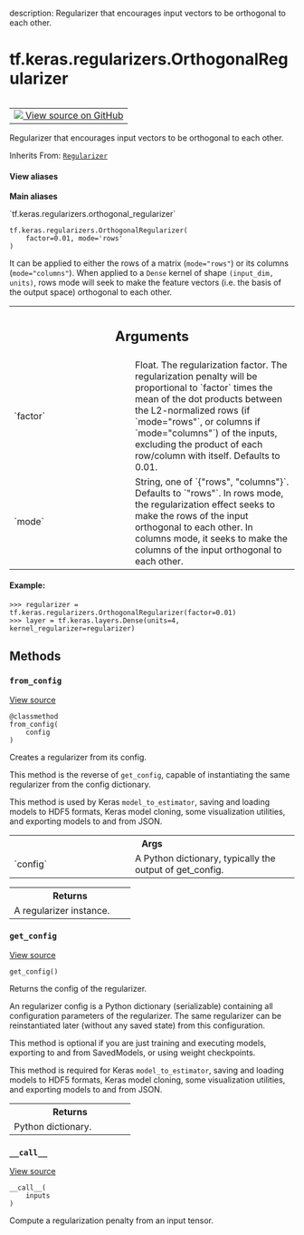 description: Regularizer that encourages input vectors to be orthogonal to each other.

<div itemscope itemtype="http://developers.google.com/ReferenceObject">
<meta itemprop="name" content="tf.keras.regularizers.OrthogonalRegularizer" />
<meta itemprop="path" content="Stable" />
<meta itemprop="property" content="__call__"/>
<meta itemprop="property" content="__init__"/>
<meta itemprop="property" content="from_config"/>
<meta itemprop="property" content="get_config"/>
</div>

# tf.keras.regularizers.OrthogonalRegularizer

<!-- Insert buttons and diff -->

<table class="tfo-notebook-buttons tfo-api nocontent" align="left">
<td>
  <a target="_blank" href="https://github.com/keras-team/keras/tree/v2.15.0/keras/regularizers.py#L328-L392">
    <img src="https://www.tensorflow.org/images/GitHub-Mark-32px.png" />
    View source on GitHub
  </a>
</td>
</table>



Regularizer that encourages input vectors to be orthogonal to each other.

Inherits From: [`Regularizer`](../../../tf/keras/regularizers/Regularizer.md)

<section class="expandable">
  <h4 class="showalways">View aliases</h4>
  <p>
<b>Main aliases</b>
<p>`tf.keras.regularizers.orthogonal_regularizer`</p>
</p>
</section>

<pre class="devsite-click-to-copy prettyprint lang-py tfo-signature-link">
<code>tf.keras.regularizers.OrthogonalRegularizer(
    factor=0.01, mode=&#x27;rows&#x27;
)
</code></pre>



<!-- Placeholder for "Used in" -->

It can be applied to either the rows of a matrix (`mode="rows"`) or its
columns (`mode="columns"`). When applied to a `Dense` kernel of shape
`(input_dim, units)`, rows mode will seek to make the feature vectors
(i.e. the basis of the output space) orthogonal to each other.

<!-- Tabular view -->
 <table class="responsive fixed orange">
<colgroup><col width="214px"><col></colgroup>
<tr><th colspan="2"><h2 class="add-link">Arguments</h2></th></tr>

<tr>
<td>
`factor`<a id="factor"></a>
</td>
<td>
Float. The regularization factor. The regularization penalty will
be proportional to `factor` times the mean of the dot products between
the L2-normalized rows (if `mode="rows"`, or columns if
`mode="columns"`) of the inputs, excluding the product of each
row/column with itself.  Defaults to 0.01.
</td>
</tr><tr>
<td>
`mode`<a id="mode"></a>
</td>
<td>
String, one of `{"rows", "columns"}`. Defaults to `"rows"`. In rows
mode, the regularization effect seeks to make the rows of the input
orthogonal to each other. In columns mode, it seeks to make the columns
of the input orthogonal to each other.
</td>
</tr>
</table>



#### Example:



```
>>> regularizer = tf.keras.regularizers.OrthogonalRegularizer(factor=0.01)
>>> layer = tf.keras.layers.Dense(units=4, kernel_regularizer=regularizer)
```

## Methods

<h3 id="from_config"><code>from_config</code></h3>

<a target="_blank" class="external" href="https://github.com/keras-team/keras/tree/v2.15.0/keras/regularizers.py#L172-L190">View source</a>

<pre class="devsite-click-to-copy prettyprint lang-py tfo-signature-link">
<code>@classmethod</code>
<code>from_config(
    config
)
</code></pre>

Creates a regularizer from its config.

This method is the reverse of `get_config`,
capable of instantiating the same regularizer from the config
dictionary.

This method is used by Keras `model_to_estimator`, saving and
loading models to HDF5 formats, Keras model cloning, some visualization
utilities, and exporting models to and from JSON.

<!-- Tabular view -->
 <table class="responsive fixed orange">
<colgroup><col width="214px"><col></colgroup>
<tr><th colspan="2">Args</th></tr>

<tr>
<td>
`config`
</td>
<td>
A Python dictionary, typically the output of get_config.
</td>
</tr>
</table>



<!-- Tabular view -->
 <table class="responsive fixed orange">
<colgroup><col width="214px"><col></colgroup>
<tr><th colspan="2">Returns</th></tr>
<tr class="alt">
<td colspan="2">
A regularizer instance.
</td>
</tr>

</table>



<h3 id="get_config"><code>get_config</code></h3>

<a target="_blank" class="external" href="https://github.com/keras-team/keras/tree/v2.15.0/keras/regularizers.py#L391-L392">View source</a>

<pre class="devsite-click-to-copy prettyprint lang-py tfo-signature-link">
<code>get_config()
</code></pre>

Returns the config of the regularizer.

An regularizer config is a Python dictionary (serializable)
containing all configuration parameters of the regularizer.
The same regularizer can be reinstantiated later
(without any saved state) from this configuration.

This method is optional if you are just training and executing models,
exporting to and from SavedModels, or using weight checkpoints.

This method is required for Keras `model_to_estimator`, saving and
loading models to HDF5 formats, Keras model cloning, some visualization
utilities, and exporting models to and from JSON.

<!-- Tabular view -->
 <table class="responsive fixed orange">
<colgroup><col width="214px"><col></colgroup>
<tr><th colspan="2">Returns</th></tr>
<tr class="alt">
<td colspan="2">
Python dictionary.
</td>
</tr>

</table>



<h3 id="__call__"><code>__call__</code></h3>

<a target="_blank" class="external" href="https://github.com/keras-team/keras/tree/v2.15.0/keras/regularizers.py#L368-L389">View source</a>

<pre class="devsite-click-to-copy prettyprint lang-py tfo-signature-link">
<code>__call__(
    inputs
)
</code></pre>

Compute a regularization penalty from an input tensor.




